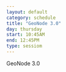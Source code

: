 ```yaml
---
layout: default
category: schedule
title: "GeoNode 3.0"
day: thursday
start: 10:45AM
end: 12:45PM
type: sessiom
---
```


GeoNode 3.0
